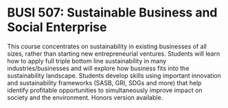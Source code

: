 # BUSI 507: Sustainable Business and Social Enterprise

This course concentrates on sustainability in existing businesses of all sizes, rather than starting new entrepreneurial ventures. Students will learn how to apply full triple bottom line sustainability in many industries/businesses and will explore how business fits into the sustainability landscape. Students develop skills using important innovation and sustainability frameworks (SASB, GRI, SDGs and more) that help identify profitable opportunities to simultaneously improve impact on society and the environment. Honors version available.